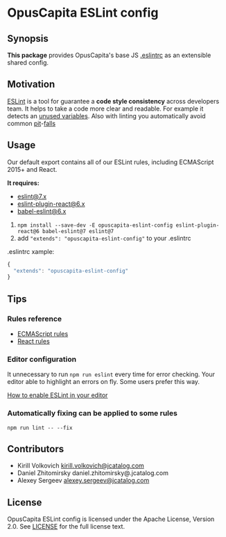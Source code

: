 # OpusCapita ESLint config

## Synopsis

**This package** provides OpusCapita's base JS [.eslintrc](http://eslint.org/docs/user-guide/configuring#configuration-file-formats) as an extensible shared config.

## Motivation

[ESLint](http://eslint.org/) is a tool for guarantee a **code style consistency** across developers team.
It helps to take a code more clear and readable. For example it detects an [unused variables](http://eslint.org/docs/rules/no-unused-vars). Also with linting you automatically avoid common [pit](http://stackoverflow.com/questions/7818903/jslint-says-missing-radix-parameter-what-should-i-do)-[falls](http://eslint.org/docs/rules/eqeqeq)

## Usage

Our default export contains all of our ESLint rules, including ECMAScript 2015+ and React.

**It requires:**

* [eslint@7.x](https://github.com/eslint/eslint)
* [eslint-plugin-react@6.x](https://github.com/yannickcr/eslint-plugin-react)
* [babel-eslint@6.x](https://github.com/babel/babel-eslint)


1. `npm install --save-dev -E opuscapita-eslint-config eslint-plugin-react@6 babel-eslint@7 eslint@7`
2. add `"extends": "opuscapita-eslint-config"` to your .eslintrc

.eslintrc xample:
```javascript
{
  "extends": "opuscapita-eslint-config"
}
```

## Tips

### Rules reference

* [ECMAScript rules](http://eslint.org/docs/rules/)
* [React rules](https://github.com/yannickcr/eslint-plugin-react#list-of-supported-rules)

### Editor configuration

It unnecessary to run `npm run eslint` every time for error checking. Your editor able to highlight an errors on fly.
Some users prefer this way.

[How to enable ESLint in your editor](http://eslint.org/docs/user-guide/integrations)

### Automatically fixing can be applied to some rules

`npm run lint -- --fix`

## Contributors

* Kirill Volkovich kirill.volkovich@jcatalog.com
* Daniel Zhitomirsky daniel.zhitomirsky@.jcatalog.com
* Alexey Sergeev alexey.sergeev@jcatalog.com

## License

OpusCapita ESLint config is licensed under the Apache License, Version 2.0. See [LICENSE](./LICENSE) for the full license text.
